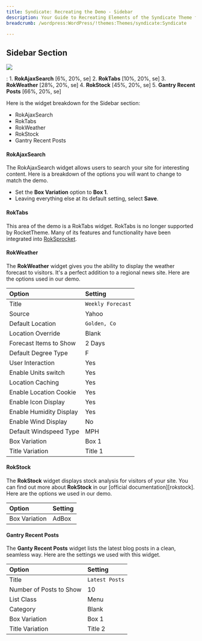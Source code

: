 ```yaml
---
title: Syndicate: Recreating the Demo - Sidebar
description: Your Guide to Recreating Elements of the Syndicate Theme for WordPress
breadcrumb: /wordpress:WordPress/!themes:Themes/syndicate:Syndicate

---
```


Sidebar Section
-----

![][demo]

:   1. **RokAjaxSearch** [6%, 20%, se]
    2. **RokTabs** [10%, 20%, se]
    3. **RokWeather** [28%, 20%, se]
    4. **RokStock** [45%, 20%, se]
    5. **Gantry Recent Posts** [66%, 20%, se]

Here is the widget breakdown for the Sidebar section:

* RokAjaxSearch
* RokTabs
* RokWeather
* RokStock
* Gantry Recent Posts

#### RokAjaxSearch

The RokAjaxSearch widget allows users to search your site for interesting content. Here is a breakdown of the options you will want to change to match the demo.

* Set the **Box Variation** option to **Box 1**.
* Leaving everything else at its default setting, select **Save**.

#### RokTabs

This area of the demo is a RokTabs widget. RokTabs is no longer supported by RocketTheme. Many of its features and functionality have been integrated into [RokSprocket][roksprocket].

#### RokWeather

The **RokWeather** widget gives you the ability to display the weather forecast to visitors. It's a perfect addition to a regional news site. Here are the options used in our demo.

| Option                  | Setting           |  
| :---------------------- | :---------------- |  
| Title                   | `Weekly Forecast` |  
| Source                  | Yahoo             |  
| Default Location        | `Golden, Co`      |  
| Location Override       | Blank             |  
| Forecast Items to Show  | 2 Days            |  
| Default Degree Type     | F                 |  
| User Interaction        | Yes               |  
| Enable Units switch     | Yes               |  
| Location Caching        | Yes               |  
| Enable Location Cookie  | Yes               |  
| Enable Icon Display     | Yes               |  
| Enable Humidity Display | Yes               |  
| Enable Wind Display     | No                |  
| Default Windspeed Type  | MPH               |  
| Box Variation           | Box 1             |  
| Title Variation         | Title 1           |  

#### RokStock

The **RokStock** widget displays stock analysis for visitors of your site. You can find out more about **RokStock** in our [official documentation][rokstock]. Here are the options we used in our demo.

| Option        | Setting |  
| :------------ | :------ |  
| Box Variation | AdBox   |  


#### Gantry Recent Posts

The **Ganty Recent Posts** widget lists the latest blog posts in a clean, seamless way. Here are the settings we used with this widget.

| Option                  | Setting        |  
| :---------------------- | :------------- |  
| Title                   | `Latest Posts` |  
| Number of Posts to Show | 10             |  
| List Class              | Menu           |  
| Category                | Blank          |  
| Box Variation           | Box 1          |  
| Title Variation         | Title 2        |  

[demo]: assets/demo_7.jpeg
[rokgallery]: ../../plugins/rokgallery/
[roksprocket]: ../../plugins/roksprocket/
